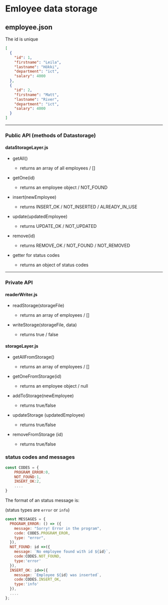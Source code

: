 # Emloyee data storage

## employee.json

The id is unique

```json
[
  {
    "id": 1,
    "firstname": "Leila",
    "lastname": "Hökki",
    "department": "ict",
    "salary": 4000
  },
  {
    "id": 2,
    "firstname": "Matt",
    "lastname": "River",
    "department": "ict",
    "salary": 4000
  }
]
```

---

### Public API (methods of Datastorage)

#### dataStorageLayer.js

- getAll()
  <!-- the / in the following line means "or". Hence, it returns "this" / "or" "that" -->

  - returns an array of all employees / []

- getOne(id)

  - returns an employee object / NOT_FOUND

- insert(newEmployee)

  - returns INSERT_OK / NOT_INSERTED / ALREADY_IN_USE

- update(updatedEmployee)

  - returns UPDATE_OK / NOT_UPDATED

- remove(id)

  - returns REMOVE_OK / NOT_FOUND / NOT_REMOVED

- getter for status codes
  - returns an object of status codes

---

### Private API

#### readerWriter.js

- readStorage(storageFile)

  - returns an array of employees / []

- writeStorage(storageFile, data)
  - returns true / false

#### storageLayer.js

- getAllFromStorage()

  - returns an array of employees / []

- getOneFromStorage(id)

  - returns an employee object / null

- addToStorage(newEmployee)

  - returns true/false

- updateStorage (updatedEmployee)

  - returns true/false

- removeFromStorage (id)
  - returns true/false

### status codes and messages

```js
const CODES = {
    PROGRAM_ERROR:0,
    NOT_FOUND:1,
    INSERT_OK:2,
    ....
}
```

The format of an status message is:

(status types are `error` or `info`)

```js
const MESSAGES = {
  PROGRAM_ERROR: () => ({
    message: "Sorry! Error in the program",
    code: CODES.PROGRAM_EROR,
    type: "error",
  }),
  NOT_FOUND: id =>({
    message: `No employee found with id ${id}`,
    code:CODES.NOT_FOUND,
    type:'error'
  }),
  INSERT_OK: id=>({
    message: `Employee ${id} was inserted`,
    code:CODES.INSERT_OK,
    type:'info'
  }),
  ....
};
```
